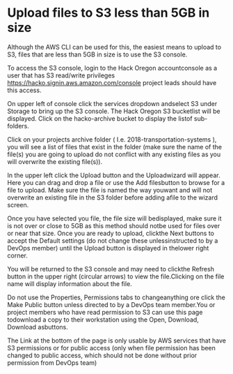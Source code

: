 # Upload files to S3 less than 5GB in size

Although the AWS CLI can be used for this, the easiest means to upload to S3, files that are less than 5GB in size is to use the S3 console.

To access the S3 console, login to the Hack Oregon accountconsole as a user that has S3 read/write privileges <https://hacko.signin.aws.amazon.com/console> project leads should have this access.

On upper left of console click the services dropdown andselect S3 under Storage to bring up the S3 console. The Hack Oregon S3 bucketlist will be displayed. Click on the hacko-archive bucket to display the listof sub-folders. 

Click on your projects archive folder ( I.e. 2018-transportation-systems ), you will see a list of files that exist in the folder (make sure the name of the file(s) you are going to upload do not conflict with any existing files as you will overwrite the existing file(s)). 

In the upper left click the Upload button and the Uploadwizard will appear. Here you can drag and drop a file or use the Add filesbutton to browse for a file to upload. Make sure the file is named the way youwant and will not overwrite an existing file in the S3 folder before adding afile to the wizard screen.

Once you have selected you file, the file size will bedisplayed, make sure it is not over or close to 5GB as this method should notbe used for files over or near that size. Once you are ready to upload, clickthe Next buttons to accept the Default settings (do not change these unlessinstructed to by a DevOps member) until the Upload button is displayed in thelower right corner.

You will be returned to the S3 console and may need to clickthe Refresh button in the upper right (circular arrows) to view the file.Clicking on the file name will display information about the file.

Do not use the Properties, Permissions tabs to changeanything ore click the Make Public button unless directed to by a DevOps team member.You or project members who have read permission to S3 can use this page todownload a copy to their workstation using the Open, Download, Download asbuttons.

The Link at the bottom of the page is only usable by AWS services that have S3 permissions or for public access (only when file permission has been changed to public access, which should not be done without prior permission from DevOps team)